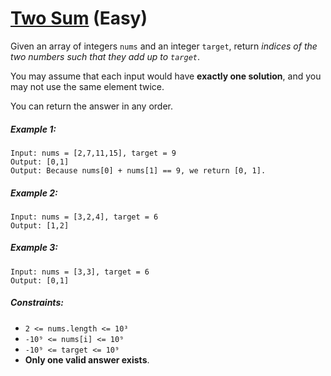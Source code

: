 # [Two Sum](https://leetcode.com/problems/two-sum/) (Easy)

Given an array of integers `nums` and an integer `target`, return *indices of the two numbers such that they add up to `target`*.

You may assume that each input would have **exactly one solution**, and you may not use the same element twice.

You can return the answer in any order.

##### Example 1:

```
Input: nums = [2,7,11,15], target = 9
Output: [0,1]
Output: Because nums[0] + nums[1] == 9, we return [0, 1].
```

##### Example 2:

```
Input: nums = [3,2,4], target = 6
Output: [1,2]
```

##### Example 3:

```
Input: nums = [3,3], target = 6
Output: [0,1]
```
 
##### Constraints:

* `2 <= nums.length <= 10³`
* `-10⁹ <= nums[i] <= 10⁹`
* `-10⁹ <= target <= 10⁹`
* **Only one valid answer exists**.